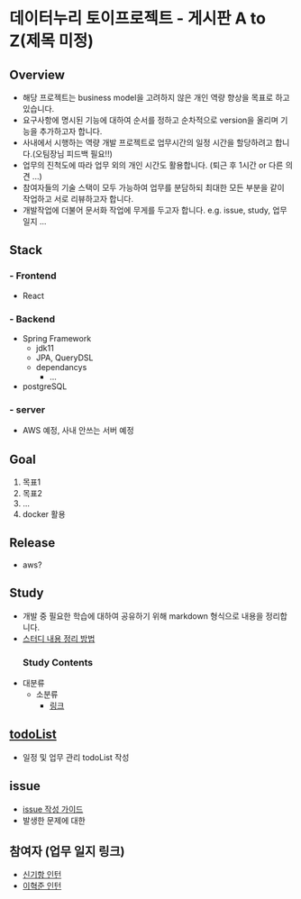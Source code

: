 # 데이터누리 토이프로젝트 - 게시판 A to Z(제목 미정)

## Overview
- 해당 프로젝트는 business model을 고려하지 않은 개인 역량 향상을 목표로 하고있습니다.
- 요구사항에 명시된 기능에 대하여 순서를 정하고 순차적으로 version을 올리며 기능을 추가하고자 합니다.
- 사내에서 시행하는 역량 개발 프로젝트로 업무시간의 일정 시간을 할당하려고 합니다.(오팀장님 피드백 필요!!)
- 업무의 진척도에 따라 업무 외의 개인 시간도 활용합니다. (퇴근 후 1시간 or 다른 의견 ...)
- 참여자들의 기술 스택이 모두 가능하여 업무를 분담하되 최대한 모든 부분을 같이 작업하고 서로 리뷰하고자 합니다.
- 개발작업에 더불어 문서화 작업에 무게를 두고자 합니다. e.g. issue, study, 업무일지 ...
## Stack
### - Frontend
  - React
### - Backend
  - Spring Framework
    - jdk11
    - JPA, QueryDSL
    - dependancys
      - ...
  - postgreSQL

### - server
  - AWS 예정, 사내 안쓰는 서버 예정
## Goal
1. 목표1
2. 목표2
3. ...
4. docker 활용
## Release
- aws?
## Study
- 개발 중 필요한 학습에 대하여 공유하기 위해 markdown 형식으로 내용을 정리합니다.
- [스터디 내용 정리 방법](./study/sample.md)
  ### Study Contents
- 대분류
  - 소분류
    - [링크](./study/협업/git정리.md)

## [todoList](./todoList.md)
- 일정 및 업무 관리 todoList 작성

## issue
- [issue 작성 가이드](Issue/issue%20작성%20가이드.md)
- 발생한 문제에 대한 

## 참여자 (업무 일지 링크)
- [신기항 인턴](./신기항.md)
- [이혁준 인턴](./이혁준.md)
